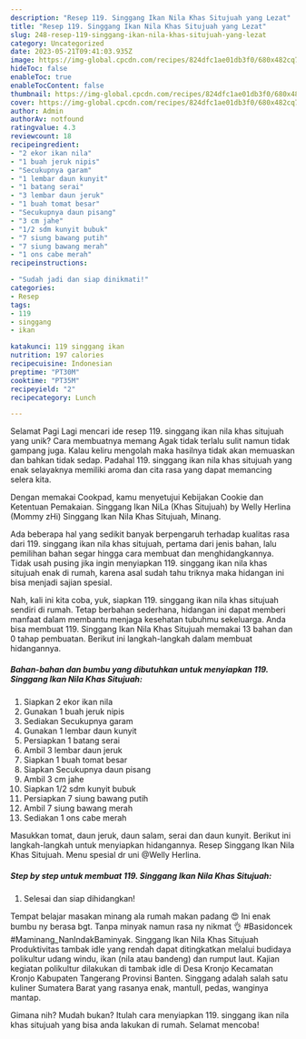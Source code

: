 ```yaml
---
description: "Resep 119. Singgang Ikan Nila Khas Situjuah yang Lezat"
title: "Resep 119. Singgang Ikan Nila Khas Situjuah yang Lezat"
slug: 248-resep-119-singgang-ikan-nila-khas-situjuah-yang-lezat
category: Uncategorized
date: 2023-05-21T09:41:03.935Z
image: https://img-global.cpcdn.com/recipes/824dfc1ae01db3f0/680x482cq70/119-singgang-ikan-nila-khas-situjuah-foto-resep-utama.jpg
hideToc: false
enableToc: true
enableTocContent: false
thumbnail: https://img-global.cpcdn.com/recipes/824dfc1ae01db3f0/680x482cq70/119-singgang-ikan-nila-khas-situjuah-foto-resep-utama.jpg
cover: https://img-global.cpcdn.com/recipes/824dfc1ae01db3f0/680x482cq70/119-singgang-ikan-nila-khas-situjuah-foto-resep-utama.jpg
author: Admin
authorAv: notfound
ratingvalue: 4.3
reviewcount: 18
recipeingredient:
- "2 ekor ikan nila"
- "1 buah jeruk nipis"
- "Secukupnya garam"
- "1 lembar daun kunyit"
- "1 batang serai"
- "3 lembar daun jeruk"
- "1 buah tomat besar"
- "Secukupnya daun pisang"
- "3 cm jahe"
- "1/2 sdm kunyit bubuk"
- "7 siung bawang putih"
- "7 siung bawang merah"
- "1 ons cabe merah"
recipeinstructions:

- "Sudah jadi dan siap dinikmati!"
categories:
- Resep
tags:
- 119
- singgang
- ikan

katakunci: 119 singgang ikan 
nutrition: 197 calories
recipecuisine: Indonesian
preptime: "PT30M"
cooktime: "PT35M"
recipeyield: "2"
recipecategory: Lunch

---
```



Selamat Pagi Lagi mencari ide resep 119. singgang ikan nila khas situjuah yang unik? Cara membuatnya memang Agak tidak terlalu sulit namun tidak gampang juga. Kalau keliru mengolah maka hasilnya tidak akan memuaskan dan bahkan tidak sedap. Padahal 119. singgang ikan nila khas situjuah yang enak selayaknya memiliki aroma dan cita rasa yang dapat memancing selera kita.


Dengan memakai Cookpad, kamu menyetujui Kebijakan Cookie dan Ketentuan Pemakaian. Singgang Ikan NiLa (Khas Situjuah) by Welly Herlina (Mommy zHi) Singgang Ikan Nila Khas Situjuah, Minang.

Ada beberapa hal yang sedikit banyak berpengaruh terhadap kualitas rasa dari 119. singgang ikan nila khas situjuah, pertama dari jenis bahan, lalu pemilihan bahan segar hingga cara membuat dan menghidangkannya. Tidak usah pusing jika ingin menyiapkan 119. singgang ikan nila khas situjuah enak di rumah, karena asal sudah tahu triknya maka hidangan ini bisa menjadi sajian spesial.


Nah, kali ini kita coba, yuk, siapkan 119. singgang ikan nila khas situjuah sendiri di rumah. Tetap berbahan sederhana, hidangan ini dapat memberi manfaat dalam membantu menjaga kesehatan tubuhmu sekeluarga. Anda bisa membuat 119. Singgang Ikan Nila Khas Situjuah memakai 13 bahan dan 0 tahap pembuatan. Berikut ini langkah-langkah dalam membuat hidangannya.

<!--inarticleads1-->

##### Bahan-bahan dan bumbu yang dibutuhkan untuk menyiapkan 119. Singgang Ikan Nila Khas Situjuah:

1. Siapkan 2 ekor ikan nila
1. Gunakan 1 buah jeruk nipis
1. Sediakan Secukupnya garam
1. Gunakan 1 lembar daun kunyit
1. Persiapkan 1 batang serai
1. Ambil 3 lembar daun jeruk
1. Siapkan 1 buah tomat besar
1. Siapkan Secukupnya daun pisang
1. Ambil 3 cm jahe
1. Siapkan 1/2 sdm kunyit bubuk
1. Persiapkan 7 siung bawang putih
1. Ambil 7 siung bawang merah
1. Sediakan 1 ons cabe merah


Masukkan tomat, daun jeruk, daun salam, serai dan daun kunyit. Berikut ini langkah-langkah untuk menyiapkan hidangannya. Resep Singgang Ikan Nila Khas Situjuah. Menu spesial dr uni @Welly Herlina. 

<!--inarticleads2-->

##### Step by step untuk membuat 119. Singgang Ikan Nila Khas Situjuah:


1. Selesai dan siap dihidangkan!

Tempat belajar masakan minang ala rumah makan padang 😍 Ini enak bumbu ny berasa bgt. Tanpa minyak namun rasa ny nikmat 👌 #Basidoncek #Maminang_NanIndakBaminyak. Singgang Ikan Nila Khas Situjuah Produktivitas tambak idle yang rendah dapat ditingkatkan melalui budidaya polikultur udang windu, ikan (nila atau bandeng) dan rumput laut. Kajian kegiatan polikultur dilakukan di tambak idle di Desa Kronjo Kecamatan Kronjo Kabupaten Tangerang Provinsi Banten. Singgang adalah salah satu kuliner Sumatera Barat yang rasanya enak, mantull, pedas, wanginya mantap. 

Gimana nih? Mudah bukan? Itulah cara menyiapkan 119. singgang ikan nila khas situjuah yang bisa anda lakukan di rumah. Selamat mencoba!

